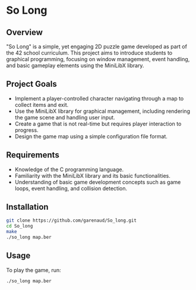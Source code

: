 # So Long

## Overview

"So Long" is a simple, yet engaging 2D puzzle game developed as part of the 42 school curriculum. This project aims to introduce students to graphical programming, focusing on window management, event handling, and basic gameplay elements using the MiniLibX library.

## Project Goals

- Implement a player-controlled character navigating through a map to collect items and exit.
- Use the MiniLibX library for graphical management, including rendering the game scene and handling user input.
- Create a game that is not real-time but requires player interaction to progress.
- Design the game map using a simple configuration file format.

## Requirements

- Knowledge of the C programming language.
- Familiarity with the MiniLibX library and its basic functionalities.
- Understanding of basic game development concepts such as game loops, event handling, and collision detection.

## Installation

```bash
git clone https://github.com/garenaud/So_long.git
cd So_long
make
./so_long map.ber
```

## Usage

To play the game, run:
```bash
./so_long map.ber
